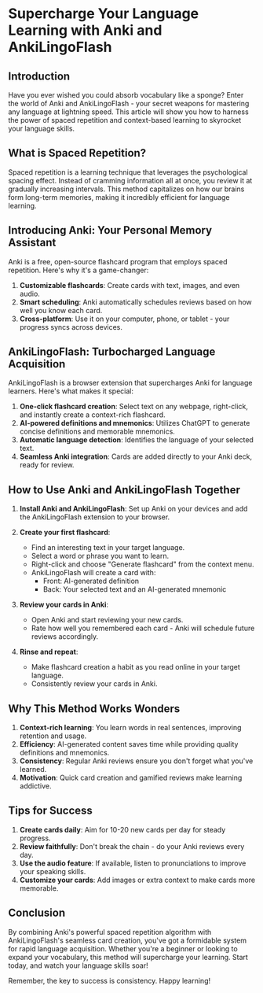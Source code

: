 # Supercharge Your Language Learning with Anki and AnkiLingoFlash

## Introduction

Have you ever wished you could absorb vocabulary like a sponge? Enter the world of Anki and AnkiLingoFlash - your secret weapons for mastering any language at lightning speed. This article will show you how to harness the power of spaced repetition and context-based learning to skyrocket your language skills.

## What is Spaced Repetition?

Spaced repetition is a learning technique that leverages the psychological spacing effect. Instead of cramming information all at once, you review it at gradually increasing intervals. This method capitalizes on how our brains form long-term memories, making it incredibly efficient for language learning.

## Introducing Anki: Your Personal Memory Assistant

Anki is a free, open-source flashcard program that employs spaced repetition. Here's why it's a game-changer:

1. **Customizable flashcards**: Create cards with text, images, and even audio.
2. **Smart scheduling**: Anki automatically schedules reviews based on how well you know each card.
3. **Cross-platform**: Use it on your computer, phone, or tablet - your progress syncs across devices.

## AnkiLingoFlash: Turbocharged Language Acquisition

AnkiLingoFlash is a browser extension that supercharges Anki for language learners. Here's what makes it special:

1. **One-click flashcard creation**: Select text on any webpage, right-click, and instantly create a context-rich flashcard.
2. **AI-powered definitions and mnemonics**: Utilizes ChatGPT to generate concise definitions and memorable mnemonics.
3. **Automatic language detection**: Identifies the language of your selected text.
4. **Seamless Anki integration**: Cards are added directly to your Anki deck, ready for review.

## How to Use Anki and AnkiLingoFlash Together

1. **Install Anki and AnkiLingoFlash**: Set up Anki on your devices and add the AnkiLingoFlash extension to your browser.

2. **Create your first flashcard**:
   - Find an interesting text in your target language.
   - Select a word or phrase you want to learn.
   - Right-click and choose "Generate flashcard" from the context menu.
   - AnkiLingoFlash will create a card with:
     - Front: AI-generated definition
     - Back: Your selected text and an AI-generated mnemonic

3. **Review your cards in Anki**:
   - Open Anki and start reviewing your new cards.
   - Rate how well you remembered each card - Anki will schedule future reviews accordingly.

4. **Rinse and repeat**:
   - Make flashcard creation a habit as you read online in your target language.
   - Consistently review your cards in Anki.

## Why This Method Works Wonders

1. **Context-rich learning**: You learn words in real sentences, improving retention and usage.
2. **Efficiency**: AI-generated content saves time while providing quality definitions and mnemonics.
3. **Consistency**: Regular Anki reviews ensure you don't forget what you've learned.
4. **Motivation**: Quick card creation and gamified reviews make learning addictive.

## Tips for Success

1. **Create cards daily**: Aim for 10-20 new cards per day for steady progress.
2. **Review faithfully**: Don't break the chain - do your Anki reviews every day.
3. **Use the audio feature**: If available, listen to pronunciations to improve your speaking skills.
4. **Customize your cards**: Add images or extra context to make cards more memorable.

## Conclusion

By combining Anki's powerful spaced repetition algorithm with AnkiLingoFlash's seamless card creation, you've got a formidable system for rapid language acquisition. Whether you're a beginner or looking to expand your vocabulary, this method will supercharge your learning. Start today, and watch your language skills soar!

Remember, the key to success is consistency. Happy learning!